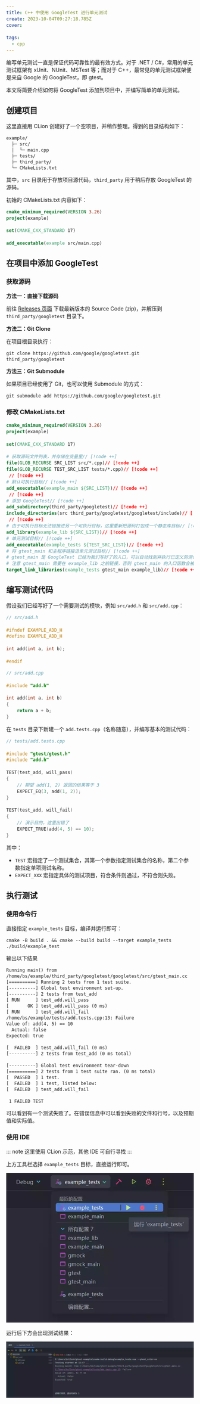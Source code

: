 ```yaml
---
title: C++ 中使用 GoogleTest 进行单元测试
create: 2023-10-04T09:27:18.785Z
cover: 

tags:
  - cpp
---
```


编写单元测试一直是保证代码可靠性的最有效方式。对于 .NET / C#，常用的单元测试框架有 xUnit、NUnit、MSTest 等；而对于 C++，最常见的单元测试框架便是来自 Google 的 GoogleTest，即 gtest。

本文将简要介绍如何将 GoogleTest 添加到项目中，并编写简单的单元测试。

## 创建项目

这里直接用 CLion 创建好了一个空项目，并稍作整理。得到的目录结构如下：

```
example/
  ├─ src/
  │  └─ main.cpp
  ├─ tests/
  ├─ third_party/
  └─ CMakeLists.txt
```

其中，`src` 目录用于存放项目源代码，`third_party` 用于稍后存放 GoogleTest 的源码。

初始的 CMakeLists.txt 内容如下：

```cmake
cmake_minimum_required(VERSION 3.26)
project(example)

set(CMAKE_CXX_STANDARD 17)

add_executable(example src/main.cpp)
```

## 在项目中添加 GoogleTest

### 获取源码

**方法一：直接下载源码**

前往 [Releases 页面](https://github.com/google/googletest/releases) 下载最新版本的 Source Code (zip)，并解压到 `third_party/googletest` 目录下。

**方法二：Git Clone**

在项目根目录执行：

```shell
git clone https://github.com/google/googletest.git third_party/googletest
```

**方法三：Git Submodule**

如果项目已经使用了 Git，也可以使用 Submodule 的方式：

```shell
git submodule add https://github.com/google/googletest.git
```

### 修改 CMakeLists.txt

```cmake
cmake_minimum_required(VERSION 3.26)
project(example)

set(CMAKE_CXX_STANDARD 17)

# 获取源码文件列表，并存储在变量里// [!code ++]
file(GLOB_RECURSE SRC_LIST src/*.cpp)// [!code ++]
file(GLOB_RECURSE TEST_SRC_LIST tests/*.cpp)// [!code ++]
 // [!code ++]
# 默认可执行目标// [!code ++]
add_executable(example_main ${SRC_LIST})// [!code ++]
 // [!code ++]
# 添加 GoogleTest// [!code ++]
add_subdirectory(third_party/googletest)// [!code ++]
include_directories(src third_party/googletest/googletest/include)// [!code ++]
 // [!code ++]
# 由于可执行目标无法链接进另一个可执行目标，这里重新把源码打包成一个静态库目标// [!code ++]
add_library(example_lib ${SRC_LIST})// [!code ++]
# 单元测试目标// [!code ++]
add_executable(example_tests ${TEST_SRC_LIST})// [!code ++]
# 将 gtest_main 和主程序链接进单元测试目标// [!code ++]
# gtest_main 是 GoogleTest 已经为我们写好了的入口，可以自动找到并执行已定义的测试// [!code ++]
# 注意 gtest_main 需要在 example_lib 之前链接，否则 gtest_main 的入口函数会被覆盖// [!code ++]
target_link_libraries(example_tests gtest_main example_lib)// [!code ++]
```

## 编写测试代码

假设我们已经写好了一个需要测试的模块，例如 `src/add.h` 和 `src/add.cpp`：

```cpp
// src/add.h

#ifndef EXAMPLE_ADD_H
#define EXAMPLE_ADD_H

int add(int a, int b);

#endif
```

```cpp
// src/add.cpp

#include "add.h"

int add(int a, int b)
{
    return a + b;
}
```

在 `tests` 目录下新建一个 `add.tests.cpp`（名称随意），并编写基本的测试代码：

```cpp
// tests/add.tests.cpp

#include "gtest/gtest.h"
#include "add.h"

TEST(test_add, will_pass)
{
    // 期望 add(1, 2) 返回的结果等于 3
    EXPECT_EQ(3, add(1, 2));
}

TEST(test_add, will_fail)
{
    // 演示目的，这里出错了
    EXPECT_TRUE(add(4, 5) == 10);
}
```

其中：

- `TEST` 宏指定了一个测试集合，其第一个参数指定测试集合的名称，第二个参数指定单项测试名称。
- `EXPECT_XXX` 宏指定具体的测试项目，符合条件则通过，不符合则失败。

## 执行测试

### 使用命令行

直接指定 `example_tests` 目标，编译并运行即可：

```shell
cmake -B build . && cmake --build build --target example_tests
./build/example_test
```

输出以下结果

```
Running main() from /home/bs/example/third_party/googletest/googletest/src/gtest_main.cc
[==========] Running 2 tests from 1 test suite.
[----------] Global test environment set-up.
[----------] 2 tests from test_add
[ RUN      ] test_add.will_pass
[       OK ] test_add.will_pass (0 ms)
[ RUN      ] test_add.will_fail
/home/bs/example/tests/add.tests.cpp:13: Failure
Value of: add(4, 5) == 10
  Actual: false
Expected: true

[  FAILED  ] test_add.will_fail (0 ms)
[----------] 2 tests from test_add (0 ms total)

[----------] Global test environment tear-down
[==========] 2 tests from 1 test suite ran. (0 ms total)
[  PASSED  ] 1 test.
[  FAILED  ] 1 test, listed below:
[  FAILED  ] test_add.will_fail

 1 FAILED TEST
```

可以看到有一个测试失败了。在错误信息中可以看到失败的文件和行号，以及预期值和实际值。

### 使用 IDE

::: note
这里使用 CLion 示范，其他 IDE 可自行寻找
:::

上方工具栏选择 `example_tests` 目标，直接运行即可。

![选择 example_tests 目标](./clion-select-target.webp)

运行后下方会出现测试结果：

![测试结果](./clion-test-result.webp)
